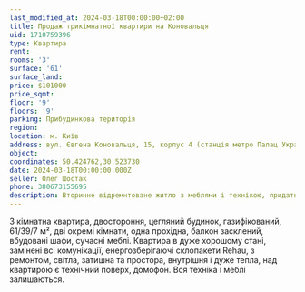 ```yaml
---
last_modified_at: 2024-03-18T00:00:00+02:00
title: Продаж трикімнатної квартири на Коновальця
uid: 1710759396
type: Квартира
rent:
rooms: '3'
surface: '61'
surface_land:
price: $101000
price_sqmt:
floor: '9'
floors: '9'
parking: Прибудинкова територія
region:
location: м. Київ
address: вул. Євгена Коновальця, 15, корпус 4 (станція метро Палац Україна), Печерський район
object:
coordinates: 50.424762,30.523730
date: 2024-03-18T00:00:00.000Z
seller: Олег Шостак
phone: 380673155695
description: Вторинне відремнтоване житло з меблями і технікою, придатне і готове для проживання
---
```


3 кімнатна квартира, двостороння, цегляний будинок, газифікований, 61/39/7 м², дві окремі кімнати, одна прохідна, балкон засклений, вбудовані шафи, сучасні меблі. Квартира в дуже хорошому стані, замінені всі комунікації, енергозберігаючі склопакети Rehau, з ремонтом, світла, затишна та простора, внутрішня і дуже тепла, над квартирою є технічний поверх, домофон. Вся техніка і меблі залишаються.
